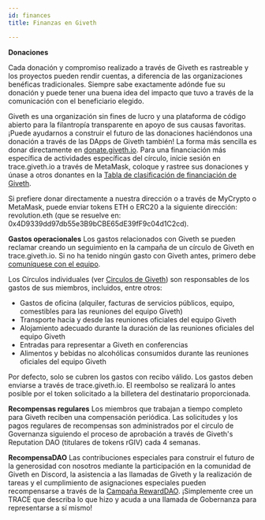 ```yaml
---
id: finances
title: Finanzas en Giveth

---
```

**Donaciones**

Cada donación y compromiso realizado a través de Giveth es rastreable y los proyectos pueden rendir cuentas, a diferencia de las organizaciones benéficas tradicionales. Siempre sabe exactamente adónde fue su donación y puede tener una buena idea del impacto que tuvo a través de la comunicación con el beneficiario elegido.

Giveth es una organización sin fines de lucro y una plataforma de código abierto para la filantropía transparente en apoyo de sus causas favoritas. ¡Puede ayudarnos a construir el futuro de las donaciones haciéndonos una donación a través de las DApps de Giveth también! La forma más sencilla es donar directamente en [donate.giveth.io](https://giveth.io/donate/giveth). Para una financiación más específica de actividades específicas del círculo, inicie sesión en trace.giveth.io a través de MetaMask, coloque y rastree sus donaciones y únase a otros donantes en la [Tabla de clasificación de financiación de Giveth](https://www.trace.giveth.io/community/dar-dac).

Si prefiere donar directamente a nuestra dirección o a través de MyCrypto o MetaMask, puede enviar tokens ETH o ERC20 a la siguiente dirección: revolution.eth (que se resuelve en: 0x4D9339dd97db55e3B9bCBE65dE39fF9c04d1C2cd).

**Gastos operacionales**
Los gastos relacionados con Giveth se pueden reclamar creando un seguimiento en la campaña de un círculo de Giveth en trace.giveth.io. Si no ha tenido ningún gasto con Giveth antes, primero debe [comuníquese con el equipo](https://discord.gg/cCsYnNDkq2).

Los Círculos individuales (ver [Circulos de Giveth](/es/whatisgiveth/givethCircles)) son responsables de los gastos de sus miembros, incluidos, entre otros:

- Gastos de oficina (alquiler, facturas de servicios públicos, equipo, comestibles para las reuniones del equipo Giveth)
- Transporte hacia y desde las reuniones oficiales del equipo Giveth
- Alojamiento adecuado durante la duración de las reuniones oficiales del equipo Giveth
- Entradas para representar a Giveth en conferencias
- Alimentos y bebidas no alcohólicas consumidos durante las reuniones oficiales del equipo Giveth

Por defecto, solo se cubren los gastos con recibo válido. Los gastos deben enviarse a través de trace.giveth.io. El reembolso se realizará lo antes posible por el token solicitado a la billetera del destinatario proporcionada.

**Recompensas regulares**
Los miembros que trabajan a tiempo completo para Giveth reciben una compensación periódica. Las solicitudes y los pagos regulares de recompensas son administrados por el circulo de Governanza siguiendo el proceso de aprobación a través de Giveth's Reputation DAO (titulares de tokens rGIV) cada 4 semanas.

**RecompensaDAO**
Las contribuciones especiales para construir el futuro de la generosidad con nosotros mediante la participación en la comunidad de Giveth en Discord, la asistencia a las llamadas de Giveth y la realización de tareas y el cumplimiento de asignaciones especiales pueden recompensarse a través de la [Campaña RewardDAO](https://www.trace.giveth.io/campaign/rewarddao). ¡Simplemente cree un TRACE que describa lo que hizo y acuda a una llamada de Gobernanza para representarse a sí mismo!
